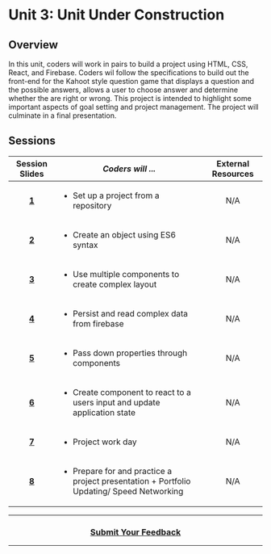 # Unit 3: Unit Under Construction

## Overview
In this unit, coders will work in pairs to build a project using HTML, CSS, React, and Firebase. Coders wil follow the specifications to build out the front-end for the Kahoot style question game that displays a question and the possible answers, allows a user to choose answer and determine whether the are right or wrong. This project is intended to highlight some important aspects of goal setting and project management. The project will culminate in a final presentation.

## Sessions 
|Session Slides|*Coders will ...*|External Resources|
|:-------:|-------|:-------:|
|[**1**](https://docs.google.com/presentation/d/1cz5mFzTd2rIBV36eu2rYPvvpASkTnr6EwgVXNuFdnEI/edit#slide=id.g6b74f09be5_0_221)|<ul><li>Set up a project from a repository</li></ul>|N/A|
|[**2**](https://drive.google.com/open?id=15ADS6tqwvdy75N5alFHNFMWV55GGbOiaT4nWvFtix_s)|<ul><li>Create an object using ES6 syntax</li></ul> |N/A|
|[**3**](https://drive.google.com/open?id=120S9-H6L_2RcXE9_FTM6QMvOhXYusfebuN56_6-h0EQ)|<ul><li>Use multiple components to create complex layout</li></ul>|N/A|
|[**4**](https://docs.google.com/presentation/d/1v5xK40Tkl5MFbxJjq3gvgNSF8yfl7YbuxPWAF0k3fyE/edit)|<ul><li>Persist and read complex data from firebase</li></ul>|N/A|
|[**5**](https://docs.google.com/presentation/d/1RM7fRyWqoeActcvbgvEFKiMjf5kjTOWUYaF2FivFdB0/edit)| <ul><li>Pass down properties through components</li></ul>|N/A|
|[**6**]()|<ul><li>Create component to react to a users input and update application state </li></ul>|N/A|
|[**7**]()| <ul><li>Project work day</li></ul>|N/A|
|[**8**]()| <ul><li>Prepare for and practice a project presentation + Portfolio Updating/ Speed Networking</li></ul>|N/A|

----
<h3 align="center"><a href="https://docs.google.com/forms/d/e/1FAIpQLSfiZv1Y0U4Fr5k2iFVWRIVg2x7Su-r1hLoH0qb5RCMlNsxUjQ/viewform">Submit Your Feedback</a>  </h3>

----
